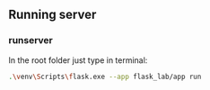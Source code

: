 ## Running server

### runserver
In the root folder just type in terminal:
```bash
.\venv\Scripts\flask.exe --app flask_lab/app run
```